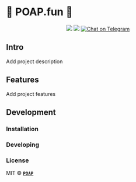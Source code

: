 # 🎉 POAP.fun 🎉

<div align="center">
  <img src="https://img.shields.io/github/issues/poap/poap-fun?style=for-the-badge">
  <img src="https://img.shields.io/github/issues-pr/poap/poap-fun?style=for-the-badge">
  <a href="https://t.me/poapxyz">
    <img src="https://img.shields.io/badge/Telegram-POAP-blue?style=for-the-badge&logo=telegram&message=Telegram&color=blue" alt="Chat on Telegram">
  </a>
</div>

## Intro
Add project description

## Features
Add project features

## Development
### Installation
### Developing

### License

MIT © **[`POAP`](https://poap.xyz)**
